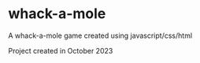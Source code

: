 # whack-a-mole
 A whack-a-mole game created using javascript/css/html

 Project created in October 2023
